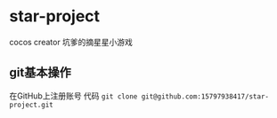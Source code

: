 # star-project
cocos creator 坑爹的摘星星小游戏

## git基本操作
在GitHub上注册账号
代码
`git clone git@github.com:15797938417/star-project.git`

